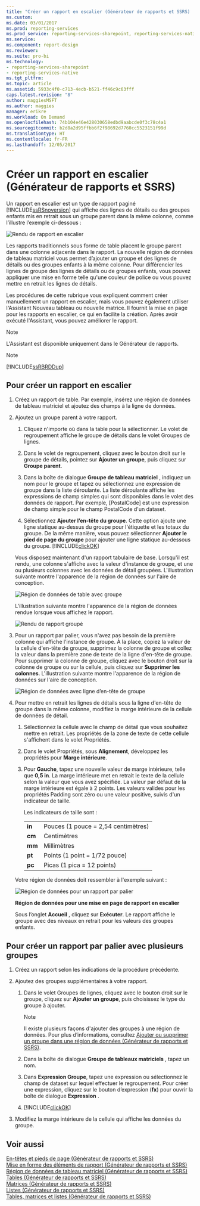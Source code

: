 ```yaml
---
title: "Créer un rapport en escalier (Générateur de rapports et SSRS) | Microsoft Docs"
ms.custom: 
ms.date: 03/01/2017
ms.prod: reporting-services
ms.prod_service: reporting-services-sharepoint, reporting-services-native
ms.service: 
ms.component: report-design
ms.reviewer: 
ms.suite: pro-bi
ms.technology:
- reporting-services-sharepoint
- reporting-services-native
ms.tgt_pltfrm: 
ms.topic: article
ms.assetid: 5933c4f0-c713-4ecb-b521-ff46c9c63fff
caps.latest.revision: "8"
author: maggiesMSFT
ms.author: maggies
manager: erikre
ms.workload: On Demand
ms.openlocfilehash: 74b104e46e428030658edbd9aabcde0f3c78c4a1
ms.sourcegitcommit: b2d8a2d95ffbb6f2f98692d7760cc5523151f99d
ms.translationtype: HT
ms.contentlocale: fr-FR
ms.lasthandoff: 12/05/2017
---
```

# <a name="create-a-stepped-report-report-builder-and-ssrs"></a>Créer un rapport en escalier (Générateur de rapports et SSRS)
Un rapport en escalier est un type de rapport paginé  [!INCLUDE[ssRSnoversion](../../includes/ssrsnoversion-md.md)] qui affiche des lignes de détails ou des groupes enfants mis en retrait sous un groupe parent dans la même colonne, comme l’illustre l’exemple ci-dessous :  
  
 ![Rendu de rapport en escalier](../../reporting-services/report-design/media/steppedreportrendered.gif "Rendu de rapport en escalier")  
  
 Les rapports traditionnels sous forme de table placent le groupe parent dans une colonne adjacente dans le rapport. La nouvelle région de données de tableau matriciel vous permet d’ajouter un groupe et des lignes de détails ou des groupes enfants à la même colonne. Pour différencier les lignes de groupe des lignes de détails ou de groupes enfants, vous pouvez appliquer une mise en forme telle qu'une couleur de police ou vous pouvez mettre en retrait les lignes de détails.  
  
 Les procédures de cette rubrique vous expliquent comment créer manuellement un rapport en escalier, mais vous pouvez également utiliser l'Assistant Nouveau tableau ou nouvelle matrice. Il fournit la mise en page pour les rapports en escalier, ce qui en facilite la création. Après avoir exécuté l'Assistant, vous pouvez améliorer le rapport.  
  
> [!NOTE]  
>  L'Assistant est disponible uniquement dans le Générateur de rapports.  
  
> [!NOTE]  
>  [!INCLUDE[ssRBRDDup](../../includes/ssrbrddup-md.md)]  
  
## <a name="to-create-a-stepped-report"></a>Pour créer un rapport en escalier  
  
1.  Créez un rapport de table. Par exemple, insérez une région de données de tableau matriciel et ajoutez des champs à la ligne de données.  
  
2.  Ajoutez un groupe parent à votre rapport.  
  
    1.  Cliquez n'importe où dans la table pour la sélectionner. Le volet de regroupement affiche le groupe de détails dans le volet Groupes de lignes.  
  
    2.  Dans le volet de regroupement, cliquez avec le bouton droit sur le groupe de détails, pointez sur **Ajouter un groupe**, puis cliquez sur **Groupe parent**.  
  
    3.  Dans la boîte de dialogue **Groupe de tableau matriciel** , indiquez un nom pour le groupe et tapez ou sélectionnez une expression de groupe dans la liste déroulante. La liste déroulante affiche les expressions de champ simples qui sont disponibles dans le volet des données de rapport. Par exemple, [PostalCode] est une expression de champ simple pour le champ PostalCode d'un dataset.  
  
    4.  Sélectionnez **Ajouter l’en-tête du groupe**. Cette option ajoute une ligne statique au-dessus du groupe pour l'étiquette et les totaux du groupe. De la même manière, vous pouvez sélectionner **Ajouter le pied de page du groupe** pour ajouter une ligne statique au-dessous du groupe. [!INCLUDE[clickOK](../../includes/clickok-md.md)]  
  
     Vous disposez maintenant d'un rapport tabulaire de base. Lorsqu'il est rendu, une colonne s'affiche avec la valeur d'instance de groupe, et une ou plusieurs colonnes avec les données de détail groupées. L'illustration suivante montre l'apparence de la région de données sur l'aire de conception.  
  
     ![Région de données de table avec groupe](../../reporting-services/report-design/media/tabledataregionwithgroup.gif "Région de données de table avec groupe")  
  
     L'illustration suivante montre l'apparence de la région de données rendue lorsque vous affichez le rapport.  
  
     ![Rendu de rapport groupé](../../reporting-services/report-design/media/tablereportrendered.gif "Rendu de rapport groupé")  
  
3.  Pour un rapport par palier, vous n'avez pas besoin de la première colonne qui affiche l'instance de groupe. À la place, copiez la valeur de la cellule d'en-tête de groupe, supprimez la colonne de groupe et collez la valeur dans la première zone de texte de la ligne d'en-tête de groupe. Pour supprimer la colonne de groupe, cliquez avec le bouton droit sur la colonne de groupe ou sur la cellule, puis cliquez sur **Supprimer les colonnes**. L'illustration suivante montre l'apparence de la région de données sur l'aire de conception.  
  
     ![Région de données avec ligne d’en-tête de groupe](../../reporting-services/report-design/media/tabledataregiongroupheader.gif "Région de données avec ligne d’en-tête de groupe")  
  
4.  Pour mettre en retrait les lignes de détails sous la ligne d'en-tête de groupe dans la même colonne, modifiez la marge intérieure de la cellule de données de détail.  
  
    1.  Sélectionnez la cellule avec le champ de détail que vous souhaitez mettre en retrait. Les propriétés de la zone de texte de cette cellule s'affichent dans le volet Propriétés.  
  
    2.  Dans le volet Propriétés, sous **Alignement**, développez les propriétés pour **Marge intérieure**.  
  
    3.  Pour **Gauche**, tapez une nouvelle valeur de marge intérieure, telle que **0,5 in**. La marge intérieure met en retrait le texte de la cellule selon la valeur que vous avez spécifiée. La valeur par défaut de la marge intérieure est égale à 2 points. Les valeurs valides pour les propriétés Padding sont zéro ou une valeur positive, suivis d'un indicateur de taille.  
  
         Les indicateurs de taille sont :  
  
        |||  
        |-|-|  
        |**in**|Pouces (1 pouce = 2,54 centimètres)|  
        |**cm**|Centimètres|  
        |**mm**|Millimètres|  
        |**pt**|Points (1 point = 1/72 pouce)|  
        |**pc**|Picas (1 pica = 12 points)|  
  
     Votre région de données doit ressembler à l'exemple suivant :  
  
     ![Région de données pour un rapport par palier](../../reporting-services/report-design/media/steppedreportdataregion.gif "Région de données pour un rapport par palier")  
  
     **Région de données pour une mise en page de rapport en escalier**  
  
     Sous l’onglet **Accueil** , cliquez sur **Exécuter**. Le rapport affiche le groupe avec des niveaux en retrait pour les valeurs des groupes enfants.  
  
## <a name="to-create-a-stepped-report-with-multiple-groups"></a>Pour créer un rapport par palier avec plusieurs groupes  
  
1.  Créez un rapport selon les indications de la procédure précédente.  
  
2.  Ajoutez des groupes supplémentaires à votre rapport.  
  
    1.  Dans le volet Groupes de lignes, cliquez avec le bouton droit sur le groupe, cliquez sur **Ajouter un groupe**, puis choisissez le type du groupe à ajouter.  
  
        > [!NOTE]  
        >  Il existe plusieurs façons d'ajouter des groupes à une région de données. Pour plus d’informations, consultez [Ajouter ou supprimer un groupe dans une région de données &#40;Générateur de rapports et SSRS&#41;](../../reporting-services/report-design/add-or-delete-a-group-in-a-data-region-report-builder-and-ssrs.md).  
  
    2.  Dans la boîte de dialogue **Groupe de tableaux matriciels** , tapez un nom.  
  
    3.  Dans **Expression Groupe**, tapez une expression ou sélectionnez le champ de dataset sur lequel effectuer le regroupement. Pour créer une expression, cliquez sur le bouton d’expression (**fx**) pour ouvrir la boîte de dialogue **Expression** .  
  
    4.  [!INCLUDE[clickOK](../../includes/clickok-md.md)]  
  
3.  Modifiez la marge intérieure de la cellule qui affiche les données du groupe.  
  
## <a name="see-also"></a>Voir aussi  
 [En-têtes et pieds de page &#40;Générateur de rapports et SSRS&#41;](../../reporting-services/report-design/page-headers-and-footers-report-builder-and-ssrs.md)   
 [Mise en forme des éléments de rapport &#40;Générateur de rapports et SSRS&#41;](../../reporting-services/report-design/formatting-report-items-report-builder-and-ssrs.md)   
 [Région de données de tableau matriciel &#40;Générateur de rapports et SSRS&#41;](../../reporting-services/report-design/tablix-data-region-report-builder-and-ssrs.md)   
 [Tables &#40;Générateur de rapports et SSRS&#41;](../../reporting-services/report-design/tables-report-builder-and-ssrs.md)   
 [Matrices &#40;Générateur de rapports et SSRS&#41;](../../reporting-services/report-design/create-a-matrix-report-builder-and-ssrs.md)   
 [Listes &#40;Générateur de rapports et SSRS&#41;](../../reporting-services/report-design/create-invoices-and-forms-with-lists-report-builder-and-ssrs.md)   
 [Tables, matrices et listes &#40;Générateur de rapports et SSRS&#41;](../../reporting-services/report-design/tables-matrices-and-lists-report-builder-and-ssrs.md)  
  
  

